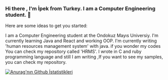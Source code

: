 ### Hi there , I'm İpek from Turkey. I am a Computer Engineering student. 👋

Here are some ideas to get you started:

I am a Computer Engineering student at the Ondokuz Mayıs Universiy.
I'm currently learning Java and React and working OOP.
I'm currently writing 'human resources management system' with java. if you wonder my codes You can check my repository called 'HRMS'.
I wrote in C and ruby programming language and still I am writing ,If you want to see my samples, you can check my repository.

[![Anurag'nın Github İstatistikleri](https://github-readme-stats.vercel.app/api?username=ipekozbay)](https://github.com/anuraghazra/github-readme-stats)
